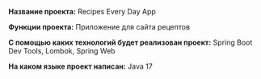 **Название проекта:** Recipes Every Day App

**Функции проекта:** Приложение для сайта рецептов

**С помощью каких технологий будет реализован проект:** Spring Boot Dev Tools, Lombok, Spring Web  

**На каком языке проект написан:** Java 17